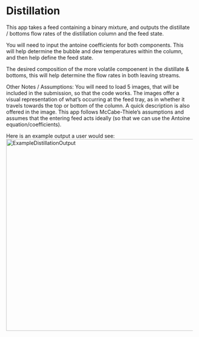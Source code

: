 # Distillation
This app takes a feed containing a binary mixture, and outputs the distillate / bottoms flow rates of the distillation column and the feed state. 

You will need to input the antoine coefficients for both components. This will help determine the bubble and dew temperatures within the column, and then help 
define the feed state.

The desired composition of the more volatile compoenent in the distillate & bottoms, this will help determine the flow rates in both leaving streams.

Other Notes / Assumptions:
You will need to load 5 images, that will be included in the submission, so that the code works. The images offer a visual representation of what’s occurring 
at the feed tray, as in whether it travels towards the top or bottom of the column. A quick description is also offered in the image. This app follows 
McCabe-Thiele’s assumptions and assumes that the entering feed acts ideally (so that we can use the Antoine equation/coefficients).

Here is an example output a user would see:
<img width="519" alt="ExampleDistillationOutput" src="https://user-images.githubusercontent.com/92535248/147286375-61dc0faf-b08c-4be5-a272-7b36117ec58f.PNG">
